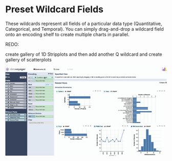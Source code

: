 # Preset Wildcard Fields

These wildcards represent all fields of a particular data type \(Quantitative, Categorical, and Temporal\). You can simply drag-and-drop a wildcard field onto an encoding shelf to create multiple charts in parallel. 

REDO:

create gallery of 1D Stripplots and then add another  Q wildcard and create gallery of scatterplots

![](../../.gitbook/assets/wildcard_fields_preset.gif)


